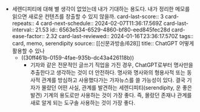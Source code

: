 - 세렌디피티에 대해 별 생각이 없었는데 내가 기대하는 용도다. 내가 정리한 메모를 읽으면 새로운 컨텐츠를 창출할 수 있지 않을까.
  card-last-score:: 3
  card-repeats:: 4
  card-next-schedule:: 2024-02-07T11:36:17.569Z
  card-last-interval:: 21.53
  id:: 6563e534-6529-4860-bf80-eed845fec28d
  card-ease-factor:: 2.32
  card-last-reviewed:: 2024-01-16T23:36:17.570Z
  tags:: card, memo, serendipity
  source:: [[신문과방송/628]]
  title:: ChatGPT 어떻게 활용할 수 있나
  * ((30ff461b-0159-4fae-935b-dc43a426118b))
	- 기자와 같은 전문적인 글쓰기 직업을 가진 경우, ChatGPT로부터 명사만을 추출한다고 생각하는 것이 더 안전하다. 명사와 명사와의 형용사적 또는 동사적 관계를 방심하고 사용했다가는 가자뉴스를 쓸 가능성이 있다. 결국 기자가 몰랐던 어떤 사실, 관계를 발견하는 세렌디피티(serendipity, 운 좋은 발견) 기계의 용도로만 사용하는 것이 가장 좋다. 즉, 몰랐던 존재나 관계를 새로 알게 되는 도구솔 사용하는 것이 가장 좋다.